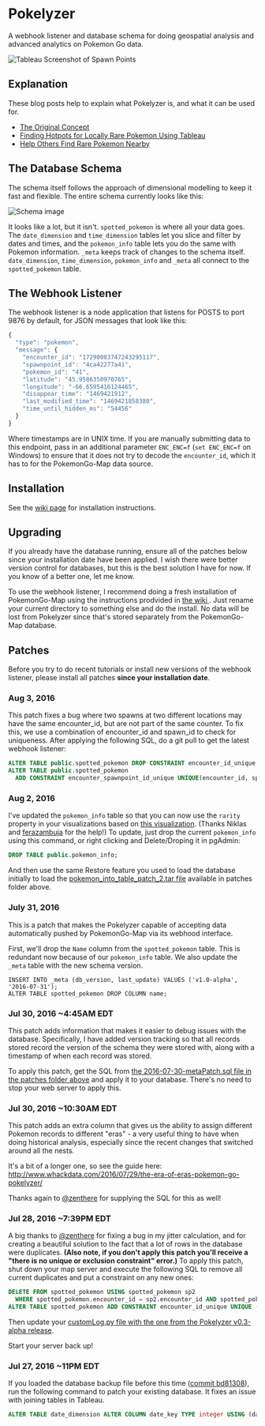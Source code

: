 # Pokelyzer

A webhook listener and database schema for doing geospatial analysis and advanced analytics on Pokemon Go data.

![Tableau Screenshot of Spawn Points](http://i.imgur.com/xRY8bLn.png)

## Explanation

These blog posts help to explain what Pokelyzer is, and what it can be used for.

 - [The Original Concept](http://www.whackdata.com/2016/07/25/tool-for-analyzing-mapping-pokemon-go/)
 - [Finding Hotpots for Locally Rare Pokemon Using Tableau](http://www.whackdata.com/2016/07/27/finding-locally-rare-pokemon/)
 - [Help Others Find Rare Pokemon Nearby](http://www.whackdata.com/2016/07/29/help-others-find-rare-pokemon-nearby/)

## The Database Schema

The schema itself follows the approach of dimensional modelling to keep it fast and flexible. The entire schema currently looks like this:

![Schema image](http://imgur.com/4BueNOT.png)

It looks like a lot, but it isn't. `spotted_pokemon` is where all your data goes. The `date_dimension` and `time_dimension` tables let you slice and filter by dates and times, and the `pokemon_info` table lets you do the same with Pokemon information. `_meta` keeps track of changes to the schema itself. `date_dimension`, `time_dimension`, `pokemon_info` and `_meta` all connect to the `spotted_pokemon` table.

## The Webhook Listener

The webhook listener is a node application that listens for POSTS to port 9876 by default, for JSON messages that look like this:

```javascript
{
  "type": "pokemon",
  "message": {
    "encounter_id": "17290083747243295117",
    "spawnpoint_id": "4ca42277a41",
    "pokemon_id": "41",
    "latitude": "45.9586350970765",
    "longitude": "-66.6595416124465",
    "disappear_time": "1469421912",
    "last_modified_time": "1469421858380",
    "time_until_hidden_ms": "54456"
  }
}
```

Where timestamps are in UNIX time. If you are manually submitting data to this endpoint, pass in an additional parameter `ENC_ENC=f` (`set ENC_ENC=f` on Windows) to ensure that it does not try to decode the `encounter_id`, which it has to for the PokemonGo-Map data source.

## Installation

See the [wiki page](https://github.com/Brideau/pokelyzer/wiki) for installation instructions.

## Upgrading

If you already have the database running, ensure all of the patches below since your installation date have been applied. I wish there were better version control for databases, but this is the best solution I have for now. If you know of a better one, let me know.

To use the webhook listener, I recommend doing a fresh installation of PokemonGo-Map using the instructions prodvided in [the wiki ](https://github.com/Brideau/pokelyzer/wiki). Just rename your current directory to something else and do the install. No data will be lost from Pokelyzer since that's stored separately from the PokemonGo-Map database.

## Patches

Before you try to do recent tutorials or install new versions of the webhook listener, please install all patches **since your installation date**.

### Aug 3, 2016

This patch fixes a bug where two spawns at two different locations may have the same encounter_id, but are not part of the same counter. To fix this, we use a combination of encounter_id and spawn_id to check for uniqueness. After applying the following SQL, do a git pull to get the latest webhook listener:

```sql
ALTER TABLE public.spotted_pokemon DROP CONSTRAINT encounter_id_unique;
ALTER TABLE public.spotted_pokemon
  ADD CONSTRAINT encounter_spawnpoint_id_unique UNIQUE(encounter_id, spawnpoint_id);
```

### Aug 2, 2016

I've updated the `pokemon_info` table so that you can now use the `rarity` property in your visualizations based on [this visualization](http://i.imgur.com/Qmx2vF2.jpg). (Thanks Niklas and [ferazambuja](https://github.com/ferazambuja) for the help!) To update, just drop the current `pokemon_info` using this command, or right clicking and Delete/Droping it in pgAdmin:

```sql
DROP TABLE public.pokemon_info;
```

And then use the same Restore feature you used to load the database initially to load the [pokemon_into_table_patch_2.tar file](https://github.com/Brideau/pokelyzer/raw/master/patches/pokemon_info_table_patch_2.tar) available in patches folder above.

### July 31, 2016

This is a patch that makes the Pokelyzer capable of accepting data automatically pushed by PokemonGo-Map via its webhood interface.

First, we'll drop the `Name` column from the `spotted_pokemon` table. This is redundant now because of our `pokemon_info` table. We also update the `_meta` table with the new schema version.

```
INSERT INTO _meta (db_version, last_update) VALUES ('v1.0-alpha', '2016-07-31');
ALTER TABLE spotted_pokemon DROP COLUMN name;
```


### Jul 30, 2016 ~4:45AM EDT

This patch adds information that makes it easier to debug issues with the database. Specifically, I have added version tracking so that all records stored record the version of the schema they were stored with, along with a timestamp of when each record was stored.

To apply this patch, get the SQL from [the 2016-07-30-metaPatch.sql file in the patches folder above](https://github.com/Brideau/pokelyzer/blob/master/patches/2016-07-30-metaPatch.sql) and apply it to your database. There's no need to stop your web server to apply this.

### Jul 30, 2016 ~10:30AM EDT

This patch adds an extra column that gives us the ability to assign different Pokemon records to different "eras" - a very useful thing to have when doing historical analysis, especially since the recent changes that switched around all the nests.

It's a bit of a longer one, so see the guide here: <http://www.whackdata.com/2016/07/29/the-era-of-eras-pokemon-go-pokelyzer/>

Thanks again to [@zenthere](https://twitter.com/zenthere) for supplying the SQL for this as well!

### Jul 28, 2016 ~7:39PM EDT

A big thanks to [@zenthere](https://twitter.com/zenthere) for fixing a bug in my jitter calculation, and for creating a beautiful solution to the fact that a lot of rows in the database were duplicates. **(Also note, if you don't apply this patch you'll receive a "there is no unique or exclusion constraint" error.)** To apply this patch, shut down your map server and execute the following SQL to remove all current duplicates and put a constraint on any new ones:

```sql
DELETE FROM spotted_pokemon USING spotted_pokemon sp2
  WHERE spotted_pokemon.encounter_id = sp2.encounter_id AND spotted_pokemon.id > sp2.id;
ALTER TABLE spotted_pokemon ADD CONSTRAINT encounter_id_unique UNIQUE (encounter_id);
```

Then update your [customLog.py file with the one from the Pokelyzer v0.3-alpha release](https://github.com/Brideau/pokelyzer/blob/v0.3-alpha/sample_customLog.py).

Start your server back up!

### Jul 27, 2016 ~11PM EDT

If you loaded the database backup file before this time ([commit bd81308](https://github.com/Brideau/pokelyzer/commit/bd813085e0ce5518ae55e33dcc87241b710fb215)), run the following command to patch your existing database. It fixes an issue with joining tables in Tableau.

```sql
ALTER TABLE date_dimension ALTER COLUMN date_key TYPE integer USING (date_key::integer);
```
